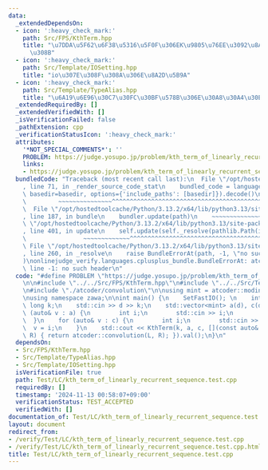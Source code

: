 ```yaml
---
data:
  _extendedDependsOn:
  - icon: ':heavy_check_mark:'
    path: Src/FPS/KthTerm.hpp
    title: "\u7DDA\u5F62\u6F38\u5316\u5F0F\u306EK\u9805\u76EE\u3092\u8A08\u7B97\u3059\
      \u308B"
  - icon: ':heavy_check_mark:'
    path: Src/Template/IOSetting.hpp
    title: "io\u307E\u308F\u308A\u306E\u8A2D\u5B9A"
  - icon: ':heavy_check_mark:'
    path: Src/Template/TypeAlias.hpp
    title: "\u6A19\u6E96\u30C7\u30FC\u30BF\u578B\u306E\u30A8\u30A4\u30EA\u30A2\u30B9"
  _extendedRequiredBy: []
  _extendedVerifiedWith: []
  _isVerificationFailed: false
  _pathExtension: cpp
  _verificationStatusIcon: ':heavy_check_mark:'
  attributes:
    '*NOT_SPECIAL_COMMENTS*': ''
    PROBLEM: https://judge.yosupo.jp/problem/kth_term_of_linearly_recurrent_sequence
    links:
    - https://judge.yosupo.jp/problem/kth_term_of_linearly_recurrent_sequence
  bundledCode: "Traceback (most recent call last):\n  File \"/opt/hostedtoolcache/Python/3.13.2/x64/lib/python3.13/site-packages/onlinejudge_verify/documentation/build.py\"\
    , line 71, in _render_source_code_stat\n    bundled_code = language.bundle(stat.path,\
    \ basedir=basedir, options={'include_paths': [basedir]}).decode()\n          \
    \         ~~~~~~~~~~~~~~~^^^^^^^^^^^^^^^^^^^^^^^^^^^^^^^^^^^^^^^^^^^^^^^^^^^^^^^^^^^^^^^^^^\n\
    \  File \"/opt/hostedtoolcache/Python/3.13.2/x64/lib/python3.13/site-packages/onlinejudge_verify/languages/cplusplus.py\"\
    , line 187, in bundle\n    bundler.update(path)\n    ~~~~~~~~~~~~~~^^^^^^\n  File\
    \ \"/opt/hostedtoolcache/Python/3.13.2/x64/lib/python3.13/site-packages/onlinejudge_verify/languages/cplusplus_bundle.py\"\
    , line 401, in update\n    self.update(self._resolve(pathlib.Path(included), included_from=path))\n\
    \                ~~~~~~~~~~~~~^^^^^^^^^^^^^^^^^^^^^^^^^^^^^^^^^^^^^^^^^^^^\n \
    \ File \"/opt/hostedtoolcache/Python/3.13.2/x64/lib/python3.13/site-packages/onlinejudge_verify/languages/cplusplus_bundle.py\"\
    , line 260, in _resolve\n    raise BundleErrorAt(path, -1, \"no such header\"\
    )\nonlinejudge_verify.languages.cplusplus_bundle.BundleErrorAt: atcoder/convolution:\
    \ line -1: no such header\n"
  code: "#define PROBLEM \"https://judge.yosupo.jp/problem/kth_term_of_linearly_recurrent_sequence\"\
    \n\n#include \"../../Src/FPS/KthTerm.hpp\"\n#include \"../../Src/Template/IOSetting.hpp\"\
    \n#include \"./atcoder/convolution\"\n\nusing mint = atcoder::modint998244353;\n\
    \nusing namespace zawa;\n\nint main() {\n    SetFastIO(); \n    int d;\n    long\
    \ long k;\n    std::cin >> d >> k;\n    std::vector<mint> a(d), c(d);\n    for\
    \ (auto& v : a) {\n        int i;\n        std::cin >> i;\n        v = i;\n  \
    \  }\n    for (auto& v : c) {\n        int i;\n        std::cin >> i;\n      \
    \  v = i;\n    }\n    std::cout << KthTerm(k, a, c, [](const auto& L, const auto&\
    \ R) { return atcoder::convolution(L, R); }).val();\n}\n"
  dependsOn:
  - Src/FPS/KthTerm.hpp
  - Src/Template/TypeAlias.hpp
  - Src/Template/IOSetting.hpp
  isVerificationFile: true
  path: Test/LC/kth_term_of_linearly_recurrent_sequence.test.cpp
  requiredBy: []
  timestamp: '2024-11-13 00:58:07+09:00'
  verificationStatus: TEST_ACCEPTED
  verifiedWith: []
documentation_of: Test/LC/kth_term_of_linearly_recurrent_sequence.test.cpp
layout: document
redirect_from:
- /verify/Test/LC/kth_term_of_linearly_recurrent_sequence.test.cpp
- /verify/Test/LC/kth_term_of_linearly_recurrent_sequence.test.cpp.html
title: Test/LC/kth_term_of_linearly_recurrent_sequence.test.cpp
---
```

